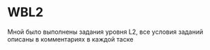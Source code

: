 # WBL2

Мной было выполнены задания уровня L2, все условия заданий описаны в комментариях в каждой таске